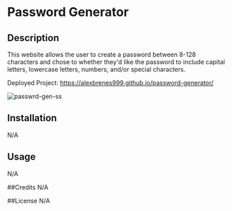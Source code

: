 # Password Generator

## Description
This website allows the user to create a password between 8-128 characters and chose to whether they'd like the password to include capital letters, lowercase letters, numbers, and/or special characters.

Deployed Project: https://alexbrenes999.github.io/password-generator/

![passwrd-gen-ss](https://user-images.githubusercontent.com/116224156/204438323-a99c86bb-02b9-4522-ae12-b3d9d0ff17bf.PNG)

## Installation
N/A

## Usage
N/A

##Credits
N/A

##License
N/A
